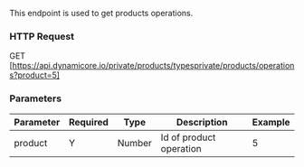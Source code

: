 This endpoint is used to get products operations.
### HTTP Request

GET [https://api.dynamicore.io/private/products/typesprivate/products/operations?product=5]

### Parameters

| Parameter | Required | Type | Description | Example |
| --------- | --------- | --------- | --------- |--------- |
| product | Y | Number | Id of product operation | 5 |